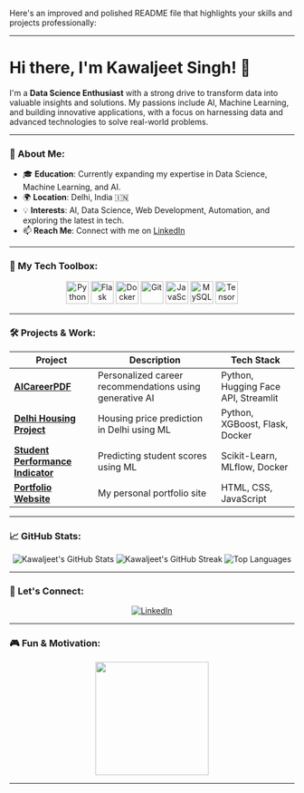 Here's an improved and polished README file that highlights your skills and projects professionally:

---

# Hi there, I'm Kawaljeet Singh! 👋 

I'm a **Data Science Enthusiast** with a strong drive to transform data into valuable insights and solutions. My passions include AI, Machine Learning, and building innovative applications, with a focus on harnessing data and advanced technologies to solve real-world problems.

---

### 🌟 About Me:
- 🎓 **Education**: Currently expanding my expertise in Data Science, Machine Learning, and AI.
- 🌍 **Location**: Delhi, India 🇮🇳
- 💡 **Interests**: AI, Data Science, Web Development, Automation, and exploring the latest in tech.
- 📫 **Reach Me**: Connect with me on [LinkedIn](https://www.linkedin.com/in/kawaljeet-singh-071626282/)

---

### 🚀 My Tech Toolbox:

<p align="center">
  <img src="https://cdn.jsdelivr.net/gh/devicons/devicon/icons/python/python-original.svg" height="40" alt="Python"/>
  <img src="https://cdn.jsdelivr.net/gh/devicons/devicon/icons/flask/flask-original-wordmark.svg" height="40" alt="Flask" />
  <img src="https://cdn.jsdelivr.net/gh/devicons/devicon/icons/docker/docker-original-wordmark.svg" height="40" alt="Docker"/>
  <img src="https://cdn.jsdelivr.net/gh/devicons/devicon/icons/git/git-plain.svg" height="40" alt="Git"/>
  <img src="https://cdn.jsdelivr.net/gh/devicons/devicon/icons/javascript/javascript-original.svg" height="40" alt="JavaScript"/>
  <img src="https://cdn.jsdelivr.net/gh/devicons/devicon/icons/mysql/mysql-original-wordmark.svg" height="40" alt="MySQL"/>
  <img src="https://cdn.jsdelivr.net/gh/devicons/devicon/icons/tensorflow/tensorflow-original.svg" height="40" alt="TensorFlow"/>
</p>

---

### 🛠️ Projects & Work:

| Project | Description | Tech Stack |
|---------|-------------|------------|
| **[AICareerPDF](https://github.com/kaws26/AICareerPDF)** | Personalized career recommendations using generative AI | Python, Hugging Face API, Streamlit |
| **[Delhi Housing Project](https://github.com/kaws26/Delhi_Housing_Price_Prediction_Project)** | Housing price prediction in Delhi using ML | Python, XGBoost, Flask, Docker |
| **[Student Performance Indicator](https://github.com/kaws26/MLProject)** | Predicting student scores using ML | Scikit-Learn, MLflow, Docker |
| **[Portfolio Website](https://github.com/kaws26/portfolio)** | My personal portfolio site | HTML, CSS, JavaScript |

---

### 📈 GitHub Stats:

<p align="center">
  <img src="https://github-readme-stats.vercel.app/api?username=kaws26&show_icons=true&theme=radical" alt="Kawaljeet's GitHub Stats"/>
  <img src="https://github-readme-streak-stats.herokuapp.com/?user=kaws26&theme=radical" alt="Kawaljeet's GitHub Streak"/>
  <img src="https://github-readme-stats.vercel.app/api/top-langs/?username=kaws26&layout=compact&theme=radical" alt="Top Languages"/>
</p>

---

### 🤝 Let's Connect:

<p align="center">
  <a href="https://www.linkedin.com/in/kawaljeet-singh-071626282/" target="_blank">
    <img src="https://img.shields.io/badge/LinkedIn-0077B5?style=for-the-badge&logo=linkedin&logoColor=white" alt="LinkedIn"/>
  </a>
</p>

---

### 🎮 Fun & Motivation:

<p align="center">
  <img src="https://media.giphy.com/media/JIX9t2j0ZTN9S/giphy.gif" width="200"/>
</p>

---

